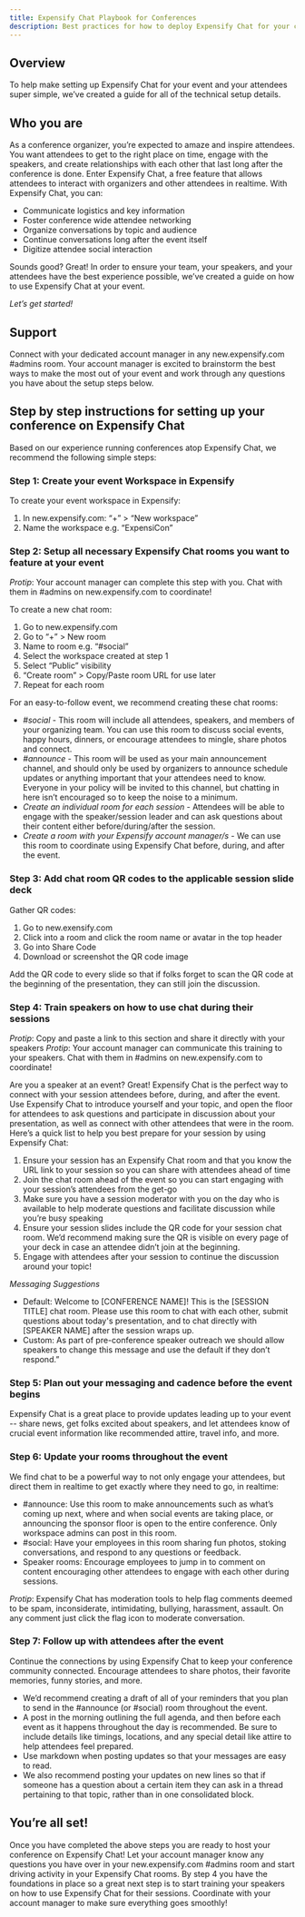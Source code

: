 ```yaml
---
title: Expensify Chat Playbook for Conferences 
description: Best practices for how to deploy Expensify Chat for your conference
---
```

## Overview

To help make setting up Expensify Chat for your event and your attendees super simple, we’ve created a guide for all of the technical setup details.


## Who you are

As a conference organizer, you’re expected to amaze and inspire attendees. You want attendees to get to the right place on time, engage with the speakers, and create relationships with each other that last long after the conference is done. Enter Expensify Chat, a free feature that allows attendees to interact with organizers and other attendees in realtime. With Expensify Chat, you can: 

- Communicate logistics and key information
- Foster conference wide attendee networking
- Organize conversations by topic and audience
- Continue conversations long after the event itself 
- Digitize attendee social interaction

Sounds good? Great! In order to ensure your team, your speakers, and your attendees have the best experience possible, we’ve created a guide on how to use Expensify Chat at your event. 

_Let’s get started!_


## Support

Connect with your dedicated account manager in any new.expensify.com #admins room. Your account manager is excited to brainstorm the best ways to make the most out of your event and work through any questions you have about the setup steps below. 


## Step by step instructions for setting up your conference on Expensify Chat

Based on our experience running conferences atop Expensify Chat, we recommend the following simple steps:

### Step 1: Create your event Workspace in Expensify 

To create your event workspace in Expensify:
1. In new.expensify.com: “+” > “New workspace” 
2. Name the workspace e.g. “ExpensiCon”

### Step 2: Setup all necessary Expensify Chat rooms you want to feature at your event

*Protip*: Your account manager can complete this step with you. Chat with them in #admins on new.expensify.com to coordinate!

To create a new chat room:
1. Go to new.expensify.com
2. Go to “+” > New room  
3. Name to room e.g. “#social”
4. Select the workspace created at step 1
5. Select “Public” visibility 
6. “Create room” > Copy/Paste room URL for use later
7. Repeat for each room

For an easy-to-follow event, we recommend creating these chat rooms:

- *#social* - This room will include all attendees, speakers, and members of your organizing team. You can use this room to discuss social events, happy hours, dinners, or encourage attendees to mingle, share photos and connect. 
- *#announce* - This room will be used as your main announcement channel, and should only be used by organizers to announce schedule updates or anything important that your attendees need to know. Everyone in your policy will be invited to this channel, but chatting in here isn’t encouraged so to keep the noise to a minimum.
- *Create an individual room for each session* - Attendees will be able to engage with the speaker/session leader and can ask questions about their content either before/during/after the session.
- *Create a room with your Expensify account manager/s* - We can use this room to coordinate using Expensify Chat before, during, and after the event. 

### Step 3: Add chat room QR codes to the applicable session slide deck

Gather QR codes:
1. Go to new.exensify.com 
2. Click into a room and click the room name or avatar in the top header
3. Go into Share Code
4. Download or screenshot the QR code image

Add the QR code to every slide so that if folks forget to scan the QR code at the beginning of the presentation, they can still join the discussion. 

### Step 4: Train speakers on how to use chat during their sessions

*Protip*: Copy and paste a link to this section and share it directly with your speakers
*Protip*: Your account manager can communicate this training to your speakers. Chat with them in #admins on new.expensify.com to coordinate!

Are you a speaker at an event? Great! Expensify Chat is the perfect way to connect with your session attendees before, during, and after the event. Use Expensify Chat to introduce yourself and your topic, and open the floor for attendees to ask questions and participate in discussion about your presentation, as well as connect with other attendees that were in the room. Here’s a quick list to help you best prepare for your session by using Expensify Chat: 

1. Ensure your session has an Expensify Chat room and that you know the URL link to your session so you can share with attendees ahead of time
2. Join the chat room ahead of the event so you can start engaging with your session’s attendees from the get-go
3. Make sure you have a session moderator with you on the day who is available to help moderate questions and facilitate discussion while you’re busy speaking
4. Ensure your session slides include the QR code for your session chat room. We’d recommend making sure the QR is visible on every page of your deck in case an attendee didn’t join at the beginning. 
5. Engage with attendees after your session to continue the discussion around your topic!

*Messaging Suggestions*

- Default: Welcome to [CONFERENCE NAME]! This is the [SESSION TITLE] chat room. Please use this room to chat with each other, submit questions about today's presentation, and to chat directly with [SPEAKER NAME] after the session wraps up.
- Custom: As part of pre-conference speaker outreach we should allow speakers to change this message and use the default if they don’t respond.”

### Step 5: Plan out your messaging and cadence before the event begins

Expensify Chat is a great place to provide updates leading up to your event -- share news, get folks excited about speakers, and let attendees know of crucial event information like recommended attire, travel info, and more.

### Step 6: Update your rooms throughout the event 

We find chat to be a powerful way to not only engage your attendees, but direct them in realtime to get exactly where they need to go, in realtime:

- #announce: Use this room to make announcements such as what’s coming up next, where and when social events are taking place, or announcing the sponsor floor is open to the entire conference. Only workspace admins can post in this room.
- #social: Have your employees in this room sharing fun photos, stoking conversations, and respond to any questions or feedback.
- Speaker rooms: Encourage employees to jump in to comment on content encouraging other attendees to engage with each other during sessions.

*Protip*: Expensify Chat has moderation tools to help flag comments deemed to be spam, inconsiderate, intimidating, bullying, harassment, assault. On any comment just click the flag icon to moderate conversation. 

### Step 7: Follow up with attendees after the event

Continue the connections by using Expensify Chat to keep your conference community connected. Encourage attendees to share photos, their favorite memories, funny stories, and more. 

- We’d recommend creating a draft of all of your reminders that you plan to send in the #announce (or #social) room throughout the event. 
- A post in the morning outlining the full agenda, and then before each event as it happens throughout the day is recommended. Be sure to include details like timings, locations, and any special detail like attire to help attendees feel prepared.
- Use markdown when posting updates so that your messages are easy to read.
- We also recommend posting your updates on new lines so that if someone has a question about a certain item they can ask in a thread pertaining to that topic, rather than in one consolidated block. 

## You’re all set!

Once you have completed the above steps you are ready to host your conference on Expensify Chat! Let your account manager know any questions you have over in your new.expensify.com #admins room and start driving activity in your Expensify Chat rooms. By step 4 you have the foundations in place so a great next step is to start training your speakers on how to use Expensify Chat for their sessions. Coordinate with your account manager to make sure everything goes smoothly! 

